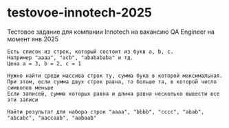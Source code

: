 # testovoe-innotech-2025

Тестовое задание для компании Innotech на вакансию QA Engineer на момент янв.2025
~~~~
Есть список из строк, который состоит из букв а, b, c.
Например "aaaa", "acb", "ababababa" и тд.
Цена а = 3, b = 2, c = 1

Нужно найти среди массива строк ту, сумма букв в которой максимальная.
При этом, если сумма двух строк равна, то больше та, в которой число символов меньше
Если записей, сумма которых равна и длина равна несколько вывести все эти записи

Найти результат для набора строк "aaaa", "bbbb", "cccc", "abab", "abcabc", "aaccaab", "aabaab"